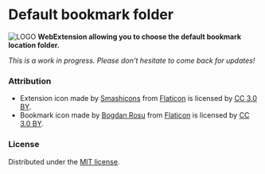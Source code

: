 
# Default bookmark folder

![LOGO](https://github.com/teddy-gustiaux/default-bookmark-folder/raw/master/icons/default-bookmark-folder-24.png)
**WebExtension allowing you to choose the default bookmark location folder.**

*This is a work in progress. Please don't hesitate to come back for updates!*

### Attribution

- Extension icon made by [Smashicons](https://www.flaticon.com/authors/smashicon) from [Flaticon](www.flaticon.com) is licensed by [CC 3.0 BY](http://creativecommons.org/licenses/by/3.0/).
- Bookmark icon  made by [Bogdan Rosu](https://www.flaticon.com/authors/bogdan-rosu) from [Flaticon](www.flaticon.com) is licensed by [CC 3.0 BY](http://creativecommons.org/licenses/by/3.0/).

### License

Distributed under the [MIT license](http://opensource.org/licenses/MIT).